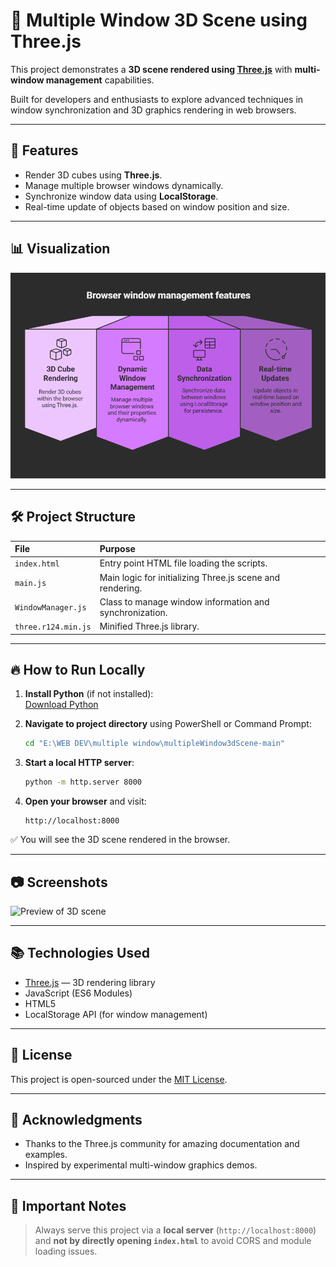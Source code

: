 # 🧩 Multiple Window 3D Scene using Three.js

This project demonstrates a **3D scene rendered using [Three.js](https://threejs.org/)** with **multi-window management** capabilities.

Built for developers and enthusiasts to explore advanced techniques in window synchronization and 3D graphics rendering in web browsers.

---

## 🚀 Features
- Render 3D cubes using **Three.js**.
- Manage multiple browser windows dynamically.
- Synchronize window data using **LocalStorage**.
- Real-time update of objects based on window position and size.

---

## 📊 Visualization

![Graphical Overview](graph.png)

---

## 🛠 Project Structure
| File | Purpose |
|:-----|:--------|
| `index.html` | Entry point HTML file loading the scripts. |
| `main.js` | Main logic for initializing Three.js scene and rendering. |
| `WindowManager.js` | Class to manage window information and synchronization. |
| `three.r124.min.js` | Minified Three.js library. |

---

## 🔥 How to Run Locally

1. **Install Python** (if not installed):  
   [Download Python](https://www.python.org/downloads/)

2. **Navigate to project directory** using PowerShell or Command Prompt:
   ```bash
   cd "E:\WEB DEV\multiple window\multipleWindow3dScene-main"
   ```

3. **Start a local HTTP server**:
   ```bash
   python -m http.server 8000
   ```

4. **Open your browser** and visit:
   ```
   http://localhost:8000
   ```

✅ You will see the 3D scene rendered in the browser.

---

## 📷 Screenshots

![Preview of 3D scene](Screen_Recording1.gif)

---

## 📚 Technologies Used
- [Three.js](https://threejs.org/) — 3D rendering library
- JavaScript (ES6 Modules)
- HTML5
- LocalStorage API (for window management)

---

## 📝 License
This project is open-sourced under the [MIT License](https://opensource.org/licenses/MIT).

---

## 🙏 Acknowledgments
- Thanks to the Three.js community for amazing documentation and examples.
- Inspired by experimental multi-window graphics demos.

---

## 📢 Important Notes
> Always serve this project via a **local server** (`http://localhost:8000`) and **not by directly opening `index.html`** to avoid CORS and module loading issues.
